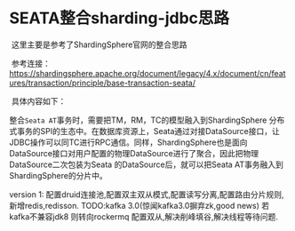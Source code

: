 # SEATA整合sharding-jdbc思路

​ 这里主要是参考了ShardingSphere官网的整合思路

​
参考连接：https://shardingsphere.apache.org/document/legacy/4.x/document/cn/features/transaction/principle/base-transaction-seata/

​ 具体内容如下：

​ 整合`Seata AT`事务时，需要把TM，RM，TC的模型融入到ShardingSphere
分布式事务的SPI的生态中。在数据库资源上，Seata通过对接DataSource接口，让JDBC操作可以同TC进行RPC通信。同样，ShardingSphere也是面向DataSource接口对用户配置的物理DataSource进行了聚合，因此把物理DataSource二次包装为Seata
的DataSource后，就可以把Seata AT事务融入到ShardingSphere的分片中。

version 1: 配置druid连接池,配置双主双从模式,配置读写分离,配置路由分片规则,新增redis,redisson.
TODO:kafka 3.0(惊闻kafka3.0摒弃zk,good news) 若kafka不兼容jdk8 则转向rockermq 配置双从,解决削峰填谷,解决线程等待问题.
